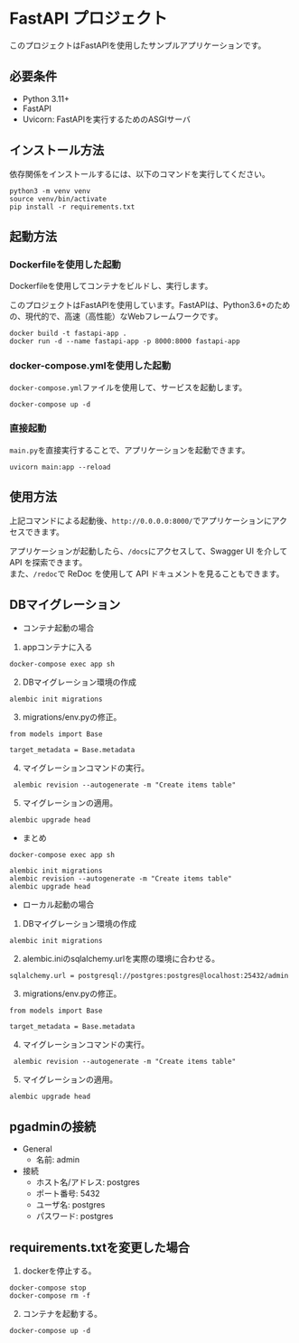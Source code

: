 # FastAPI プロジェクト

このプロジェクトはFastAPIを使用したサンプルアプリケーションです。

## 必要条件

- Python 3.11+
- FastAPI
- Uvicorn: FastAPIを実行するためのASGIサーバ

## インストール方法

依存関係をインストールするには、以下のコマンドを実行してください。

```bash:
python3 -m venv venv
source venv/bin/activate
pip install -r requirements.txt

```

## 起動方法

### Dockerfileを使用した起動

Dockerfileを使用してコンテナをビルドし、実行します。

このプロジェクトはFastAPIを使用しています。FastAPIは、Python3.6+のための、現代的で、高速（高性能）なWebフレームワークです。

```bash:
docker build -t fastapi-app .
docker run -d --name fastapi-app -p 8000:8000 fastapi-app
```

### docker-compose.ymlを使用した起動

`docker-compose.yml`ファイルを使用して、サービスを起動します。

```bash:
docker-compose up -d
```

### 直接起動

`main.py`を直接実行することで、アプリケーションを起動できます。

```bash:
uvicorn main:app --reload
```

## 使用方法

上記コマンドによる起動後、`http://0.0.0.0:8000/`でアプリケーションにアクセスできます。  

アプリケーションが起動したら、`/docs`にアクセスして、Swagger UI を介して API を探索できます。  
また、`/redoc`で ReDoc を使用して API ドキュメントを見ることもできます。

## DBマイグレーション

- コンテナ起動の場合

1. appコンテナに入る
```bash:
docker-compose exec app sh
```

2. DBマイグレーション環境の作成

```bash:
alembic init migrations
```

3. migrations/env.pyの修正。

```python: env.py
from models import Base

target_metadata = Base.metadata
```

4. マイグレーションコマンドの実行。

```bash:
 alembic revision --autogenerate -m "Create items table"
```

5. マイグレーションの適用。

```bash:
alembic upgrade head
```

- まとめ

```bash:
docker-compose exec app sh
```

```bash:
alembic init migrations
alembic revision --autogenerate -m "Create items table"
alembic upgrade head
```

- ローカル起動の場合

1. DBマイグレーション環境の作成

```bash:
alembic init migrations
```

2. alembic.iniのsqlalchemy.urlを実際の環境に合わせる。

```ini: alembic.ini
sqlalchemy.url = postgresql://postgres:postgres@localhost:25432/admin
```

3. migrations/env.pyの修正。

```python: env.py
from models import Base

target_metadata = Base.metadata
```

4. マイグレーションコマンドの実行。

```bash:
 alembic revision --autogenerate -m "Create items table"
```

5. マイグレーションの適用。

```bash:
alembic upgrade head
```



## pgadminの接続

- General
  - 名前: admin
- 接続
  - ホスト名/アドレス: postgres
  - ポート番号: 5432
  - ユーザ名: postgres
  - パスワード: postgres

## requirements.txtを変更した場合

1. dockerを停止する。
```bash:
docker-compose stop
docker-compose rm -f
```

2. コンテナを起動する。
```bash:
docker-compose up -d
```

